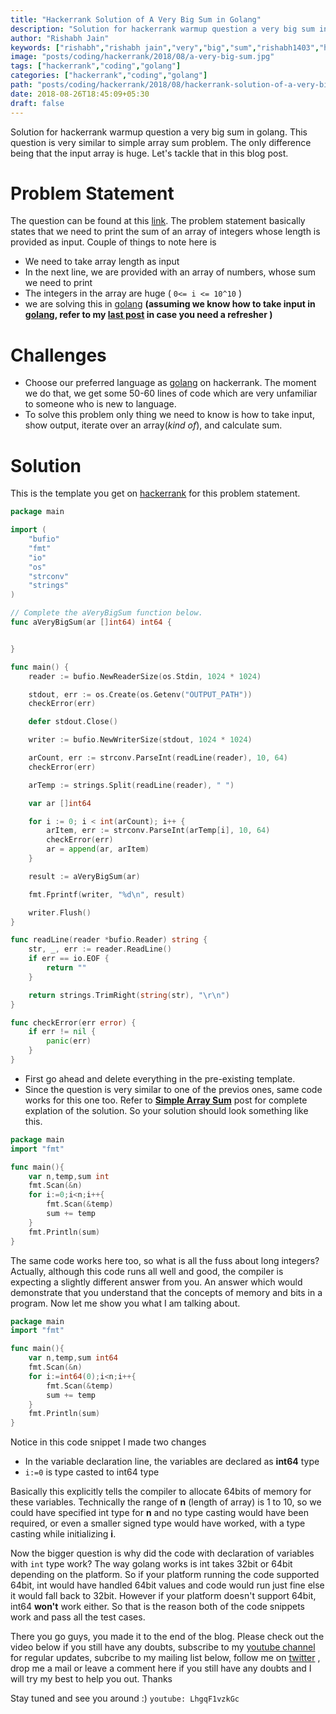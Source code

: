 ```yaml
---
title: "Hackerrank Solution of A Very Big Sum in Golang"
description: "Solution for hackerrank warmup question a very big sum in golang. This question is very similar to simple array sum problem. The only difference being that the input array is huge. Let's tackle that in this blog post."
author: "Rishabh Jain"
keywords: ["rishabh","rishabh jain","very","big","sum","rishabh1403","hackerrank","blog","golang","solution","learn","code"]
image: "posts/coding/hackerrank/2018/08/a-very-big-sum.jpg"
tags: ["hackerrank","coding","golang"]
categories: ["hackerrank","coding","golang"]
path: "posts/coding/hackerrank/2018/08/hackerrank-solution-of-a-very-big-sum-in-golang/"
date: 2018-08-26T18:45:09+05:30
draft: false
---
```

Solution for hackerrank warmup question a very big sum in golang. This question is very similar to simple array sum problem. The only difference being that the input array is huge. Let's tackle that in this blog post.
<!--more-->
# Problem Statement
The question can be found at this [link](https://www.hackerrank.com/challenges/a-very-big-sum/problem). The problem statement basically states that we need to print the sum of an array of integers whose length is provided as input.
Couple of things to note here is 

* We need to take array length as input
* In the next line, we are provided with an array of numbers, whose sum we need to print
* The integers in the array are huge ( `0<= i <= 10^10` )
* we are solving this in [golang](https://golang.org/) **(assuming we know how to take input in [golang](https://golang.org/), refer to my [last post](https://rishabh1403.com/posts/coding/hackerrank/2018/08/hackerrank-solve-me-first-solution/) in case you need a refresher )**

# Challenges

* Choose our preferred language as [golang](https://golang.org/) on hackerrank. The moment we do that, we get some 50-60 lines of code which are very unfamiliar to someone who is new to language.
* To solve this problem only thing we need to know is how to take input, show output, iterate over an array(_kind of_), and calculate sum.

# Solution

This is the template you get on [hackerrank](https://www.hackerrank.com/) for this problem statement.

```go
package main

import (
    "bufio"
    "fmt"
    "io"
    "os"
    "strconv"
    "strings"
)

// Complete the aVeryBigSum function below.
func aVeryBigSum(ar []int64) int64 {


}

func main() {
    reader := bufio.NewReaderSize(os.Stdin, 1024 * 1024)

    stdout, err := os.Create(os.Getenv("OUTPUT_PATH"))
    checkError(err)

    defer stdout.Close()

    writer := bufio.NewWriterSize(stdout, 1024 * 1024)

    arCount, err := strconv.ParseInt(readLine(reader), 10, 64)
    checkError(err)

    arTemp := strings.Split(readLine(reader), " ")

    var ar []int64

    for i := 0; i < int(arCount); i++ {
        arItem, err := strconv.ParseInt(arTemp[i], 10, 64)
        checkError(err)
        ar = append(ar, arItem)
    }

    result := aVeryBigSum(ar)

    fmt.Fprintf(writer, "%d\n", result)

    writer.Flush()
}

func readLine(reader *bufio.Reader) string {
    str, _, err := reader.ReadLine()
    if err == io.EOF {
        return ""
    }

    return strings.TrimRight(string(str), "\r\n")
}

func checkError(err error) {
    if err != nil {
        panic(err)
    }
}

```
* First go ahead and delete everything in the pre-existing template.
* Since the question is very similar to one of the previos ones, same code works for this one too. Refer to **[Simple Array Sum](https://rishabh1403.com/posts/coding/hackerrank/2018/08/hackerrank-solution-of-simple-array-sum-in-golang/)** post for complete explation of the solution.
So your solution should look something like this. 

```go
package main
import "fmt"

func main(){
    var n,temp,sum int
    fmt.Scan(&n)
    for i:=0;i<n;i++{
        fmt.Scan(&temp)
        sum += temp
    }
    fmt.Println(sum)
}
```
The same code works here too, so what is all the fuss about long integers? Actually, although this code runs all well and good, the compiler is expecting a slightly different answer from you. An answer which would demonstrate that you understand that the concepts of memory and bits in a program. Now let me show you what I am talking about. 

```go
package main
import "fmt"

func main(){
    var n,temp,sum int64
    fmt.Scan(&n)
    for i:=int64(0);i<n;i++{
        fmt.Scan(&temp)
        sum += temp
    }
    fmt.Println(sum)
}
```
Notice in this code snippet I made two changes

* In the variable declaration line, the variables are declared as **int64** type
* `i:=0` is type casted to int64 type

Basically this explicitly tells the compiler to allocate 64bits of memory for these variables. Technically the range of **n** (length of array) is  1 to 10, so we could have specified int type for **n** and no type casting would have been required, or even a smaller signed type would have worked, with a type casting while initializing **i**. 

Now the bigger question is why did the code with declaration of variables with `int` type work? The way golang works is int takes 32bit or 64bit depending on the platform. So if your platform running the code supported 64bit, int would have handled 64bit values and code would run just fine else it would fall back to 32bit. However if your platform doesn't support 64bit, int64 **won't** work either.
So that is the reason both of the code snippets work and pass all the test cases.
 
There you go guys, you made it to the end of the blog. Please check out the video below if you still have any doubts, subscribe to my [youtube channel](https://www.youtube.com/channel/UC4syrEYE9_fzeVBajZIyHlA) for regular updates, subcribe to my mailing list below, follow me on [twitter](https://www.twitter.com/rishabhjain1403) , drop me a mail or leave a  comment here if you still have any doubts and I will try my best to help you out. Thanks

Stay tuned and see you around :)
`youtube: LhgqF1vzkGc`
